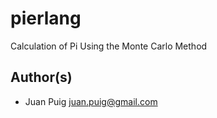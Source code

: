 # pierlang #

Calculation of Pi Using the Monte Carlo Method

## Author(s) ##

* Juan Puig <juan.puig@gmail.com>